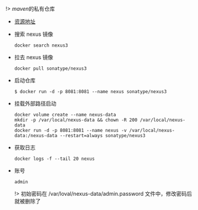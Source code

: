 !> *maven*的私有仓库

* [资源地址](https://hub.docker.com/r/sonatype/nexus3)

* 搜索 nexus 镜像

  ```shell
  docker search nexus3
  ```

* 拉去 nexus 镜像

  ```shell
  docker pull sonatype/nexus3
  ```

* 启动仓库

  ```shell
  $ docker run -d -p 8081:8081 --name nexus sonatype/nexus3
  ```

* 挂载外部路径启动

  ```shell
  docker volume create --name nexus-data
  mkdir -p /var/local/nexus-data && chown -R 200 /var/local/nexus-data
  docker run -d -p 8081:8081 --name nexus -v /var/local/nexus-data:/nexus-data --restart=always sonatype/nexus3
  ```

* 获取日志

  ```shell
  docker logs -f --tail 20 nexus
  ```

* 账号

  ```
  admin
  ```

  !>  初始密码在 /var/loval/nexus-data/admin.password 文件中，修改密码后就被删除了

